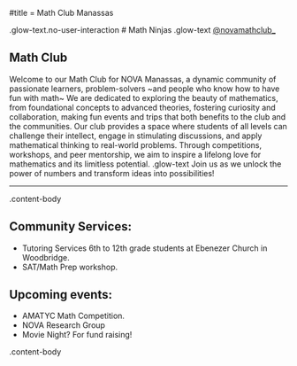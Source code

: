 #title = Math Club Manassas











.glow-text.no-user-interaction # Math Ninjas
.glow-text [@novamathclub_](https://www.instagram.com/novamathclub_/)





## Math Club

Welcome to our Math Club for NOVA Manassas, a dynamic community of passionate learners, problem-solvers ~and people who know how to have fun with math~
We are dedicated to exploring the beauty of mathematics, from foundational concepts to advanced theories, fostering curiosity and collaboration, making fun events and trips that both benefits to the club and the communities. 
Our club provides a space where students of all levels can challenge their intellect, engage in stimulating discussions, and apply mathematical thinking to real-world problems. Through competitions, workshops, and peer mentorship, we aim to inspire a lifelong love for mathematics and its limitless potential. 
.glow-text Join us as we unlock the power of numbers and transform ideas into possibilities!

---

.content-body

## Community Services:
 - Tutoring Services 6th to 12th grade students at Ebenezer Church in Woodbridge.
 - SAT/Math Prep workshop.


## Upcoming events:
 - AMATYC Math Competition.
 - NOVA Research Group
 - Movie Night? For fund raising!

.content-body